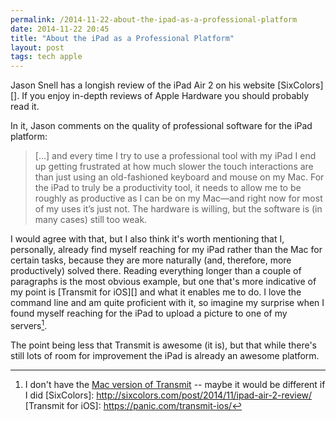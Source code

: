 ```yaml
---
permalink: /2014-11-22-about-the-ipad-as-a-professional-platform
date: 2014-11-22 20:45
title: "About the iPad as a Professional Platform"
layout: post 
tags: tech apple
---
```


Jason Snell has a longish review of the iPad Air 2 on his website [SixColors][]. If you enjoy in-depth reviews of Apple Hardware you should probably read it.

In it, Jason comments on the quality of professional software for the iPad platform:

>[…] and every time I try to use a professional tool with my iPad I end up getting frustrated at how much slower the touch interactions are than just using an old-fashioned keyboard and mouse on my Mac. For the iPad to truly be a productivity tool, it needs to allow me to be roughly as productive as I can be on my Mac—and right now for most of my uses it’s just not. The hardware is willing, but the software is (in many cases) still too weak.


I would agree with that, but I also think it's worth mentioning that I, personally, already find myself reaching for my iPad rather than the Mac for certain tasks, because they are more naturally (and, therefore, more productively) solved there. Reading everything longer than a couple of paragraphs is the most obvious example, but one that's more indicative of my point is [Transmit for iOS][] and what it enables me to do. I love the command line and am quite proficient with it, so imagine my surprise when I found myself reaching for the iPad to upload a picture to one of my servers[^Transmit].

The point being less that Transmit is awesome (it is), but that while there's still lots of room for improvement the iPad is already an awesome platform.




[^Transmit]: I don't have the [Mac version of Transmit](https://panic.com/transmit/) -- maybe it would be different if I did
[SixColors]: http://sixcolors.com/post/2014/11/ipad-air-2-review/
[Transmit for iOS]: https://panic.com/transmit-ios/
